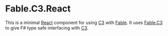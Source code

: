 # Fable.C3.React

This is a minimal [React](https://reactjs.org/) component for using [C3](https://c3js.org/) with [Fable](https://fable.io/). It uses [Fable.C3](../Fable.C3/) to give F# type safe interfacing with [C3](https://c3js.org/).